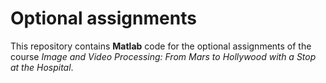 # Optional assignments

This repository contains **Matlab** code for the optional assignments of the course *Image and Video Processing: From Mars to Hollywood with a Stop at the Hospital*.
